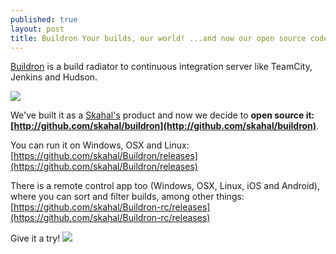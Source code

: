 ```yaml
---
published: true
layout: post
title: Buildron Your builds, our world! ...and now our open source code too
---
```


[Buildron](http://github.com/skahal/buildron) is a build radiator to continuous integration server like TeamCity, Jenkins and Hudson.

![](https://github.com/skahal/Buildron/blob/master/docs/images/Buildron-logo-128x128.png?raw=true)

We've built it as a [Skahal's](http://skahal.com) product and now we decide to **open source it: [http://github.com/skahal/buildron](http://github.com/skahal/buildron)**.

You can run it on Windows, OSX and Linux: [https://github.com/skahal/Buildron/releases](https://github.com/skahal/Buildron/releases)

There is a remote control app too (Windows, OSX, Linux, iOS and Android), where you can sort and filter builds, among other things: [https://github.com/skahal/Buildron-rc/releases](https://github.com/skahal/Buildron-rc/releases)

Give it a try!
![](https://github.com/skahal/Buildron/blob/master/docs/images/around-the-world-gallery/TerraPubTec.jpg?raw=true)

